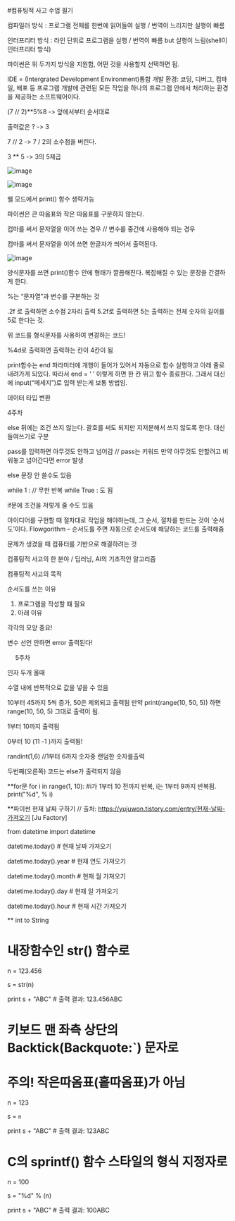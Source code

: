#컴퓨팅적 사고 수업 필기

컴파일러 방식 : 프로그램 전체를 한번에 읽어들여 실행 / 번역이 느리지만 실행이 빠름

인터프리터 방식 : 라인 단위로 프로그램을 실행 / 번역이 빠름 but 실행이 느림(shell이 인터프리터 방식)

파이썬은 위 두가지 방식을 지원함, 어떤 것을 사용할지 선택하면 됨.

IDE = (Intergrated Development Environment)통합 개발 환경: 코딩, 디버그, 컴파일, 배포 등 프로그램 개발에 관련된 모든 작업을 하나의 프로그램 안에서 처리하는 환경을 제공하는 소프트웨어이다.


(7 // 2)**5%8 -> 앞에서부터 순서대로

출력값은 ?  -> 3

7 // 2 -> 7 / 2의 소수점을 버린다.

3 ** 5 -> 3의 5제곱


![image](https://user-images.githubusercontent.com/53415000/102231067-e8b3a700-3f30-11eb-83dc-cdbaa7778496.png)

![image](https://user-images.githubusercontent.com/53415000/102231237-18fb4580-3f31-11eb-99c9-4e20677492ad.png)


  
쉘 모드에서 print() 함수 생략가능

파이썬은 큰 따옴표와 작은 따옴표를 구분하지 않는다.
 
 

컴마를 써서 문자열을 이어 쓰는 경우 // 변수를 중간에 사용해야 되는 경우

컴마를 써서 문자열을 이어 쓰면 한글자가 띄어서 출력된다.
 
![image](https://user-images.githubusercontent.com/53415000/102231376-42b46c80-3f31-11eb-9bdc-81157a238b1e.png)
 

 

 
양식문자를 쓰면 print()함수 안에 형태가 깔끔해진다. 복잡해질 수 있는 문장을 간결하게 한다.

 %는 “문자열”과 변수를 구분하는 것
  
.2f 로 출력하면 소수점 2자리 출력
5.2f로 출력하면 5는 출력하는 전체 숫자의 길이를 5로 한다는 것.
 

 
  
위 코드를 형식문자를 사용하여 변경하는 코드!
 

%4d로 출력하면 출력하는 칸이 4칸이 됨

 
  print함수는 end 파라미터에 개행이 들어가 있어서 자동으로 함수 실행하고 아래 줄로 내려가게 되있다. 따라서 end = ‘ ’ 이렇게 하면 한 칸 뛰고 함수 종료한다.
그래서 대신에 input(“메세지”)로 입력 받는게 보통 방법임.
 

데이터 타입 변환
 

 
 

4주차
 
 
 
 
 
else 뒤에는 조건 쓰지 않는다.
괄호를 써도 되지만 지저분해서 쓰지 않도록 한다. 대신 들여쓰기로 구분 

 
pass를 입력하면 아무것도 안하고 넘어감 // pass는 키워드
만약 아무것도 안할려고 비워놓고 넘어간다면 error 발생
 
else 문장 안 쓸수도 있음

 
while 1 :  // 무한 반복 while True : 도 됨

 
if문에 조건을 저렇게 줄 수도 있음
 

 
아이디어를 구현할 때 절차대로 작업을 해야하는데, 그 순서, 절차를 만드는 것이 ‘순서도’이다.
Flowgorithm – 순서도를 주면 자동으로 순서도에 해당하는 코드를 출력해줌

 문제가 생겼을 때 컴퓨터를 기반으로 해결하려는 것
 

 
컴퓨팅적 사고의 한 분야 / 딥러닝, AI의 기초적인 알고리즘
 
컴퓨팅적 사고의 목적

순서도를 쓰는 이유
1.	프로그램을 작성할 떄 필요
2.	아래 이유
 

 
각각의 모양 중요!

 
 
  변수 선언 안하면 error 출력된다!


 
5주차
 

 인자 두개 올때


 

 

 
  수열 내에 반복적으로 값을 넣을 수 있음

  10부터 45까지 5씩 증가, 50은 제외되고 출력됨 만약 print(range(10, 50, 5)) 하면 range(10, 50, 5) 그대로 출력이 됨.

 1부터 10까지 출력됨

  
0부터 10 (11 -1 )까지 출력됨!

 


 randint(1,6) //1부터 6까지 숫자중 랜덤한 숫자를출력


 
두번째(오른쪽) 코드는 else가 출력되지 않음

 
 
 
 


**for문
for i in range(1, 10): #i가 1부터 10 전까지 반복, i는 1부터 9까지 반복됨.
    print("%d", % i)


**파이썬 현재 날짜 구하기 // 출처: https://yujuwon.tistory.com/entry/현재-날짜-가져오기 [Ju Factory]

from datetime import datetime

datetime.today()            # 현재 날짜 가져오기


datetime.today().year        # 현재 연도 가져오기

datetime.today().month      # 현재 월 가져오기

datetime.today().day        # 현재 일 가져오기

datetime.today().hour        # 현재 시간 가져오기



** int to String


# 내장함수인 str() 함수로

n = 123.456

s = str(n)

print s + "ABC"    # 출력 결과: 123.456ABC



# 키보드 맨 좌측 상단의 Backtick(Backquote:`) 문자로

# 주의! 작은따옴표(홑따옴표)가 아님

n = 123

s = `n`

print s + "ABC"    # 출력 결과: 123ABC



# C의 sprintf() 함수 스타일의 형식 지정자로

n = 100

s = "%d" % (n)

print s + "ABC"    # 출력 결과: 100ABC

